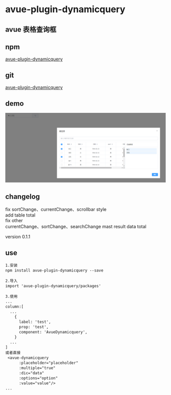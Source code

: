 
# avue-plugin-dynamicquery

## avue 表格查询框

## npm
[avue-plugin-dynamicquery](https://www.npmjs.com/package/avue-plugin-dynamicquery)

## git
[avue-plugin-dynamicquery](https://github.com/liyuchuan86/avue-plugin-dynamicquery)

## demo
<p align="center">
  <img width="600" src="https://github.com/liyuchuan86/avue-plugin-dynamicquery/raw/master/packages/demo/demo.png">
</p>

## changelog
fix sortChange、currentChange、scrollbar style <br>
add table total <br>
fix other <br>
currentChange、sortChange、searchChange mast result data total

version 0.1.1
## use
```
1.安装
npm install avue-plugin-dynamicquery --save

2.导入
import 'avue-plugin-dynamicquery/packages'

3.使用
...
column:[
  ...
    {
      label: 'test',
      prop: 'test',
      component: 'AvueDynamicquery',
    }
  ...
]
或者直接
 <avue-dynamicquery 
      :placeholder="placeholder"
      :multiple="true"
      :dic="data"
      :options="option"
      :value="value"/>
...
```



